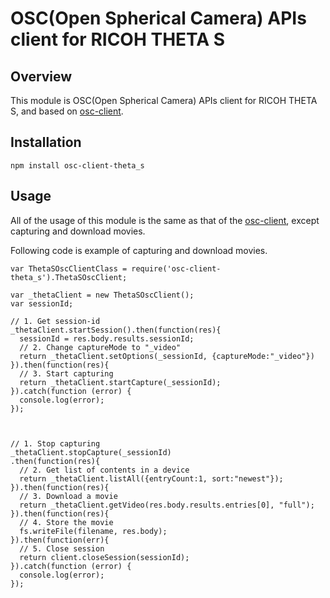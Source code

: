 # OSC(Open Spherical Camera) APIs client for RICOH THETA S
## Overview
This module is OSC(Open Spherical Camera) APIs client for RICOH THETA S,
and based on [osc-client](https://github.com/BublTechnology/osc-client).

## Installation
```
npm install osc-client-theta_s
```

## Usage
All of the usage of this module is the same as that of the [osc-client](https://github.com/BublTechnology/osc-client), except capturing and download movies.

Following code is example of capturing and download movies.
```
var ThetaSOscClientClass = require('osc-client-theta_s').ThetaSOscClient;

var _thetaClient = new ThetaSOscClient();
var sessionId;

// 1. Get session-id
_thetaClient.startSession().then(function(res){
  sessionId = res.body.results.sessionId;
  // 2. Change captureMode to "_video"
  return _thetaClient.setOptions(_sessionId, {captureMode:"_video"})
}).then(function(res){
  // 3. Start capturing
  return _thetaClient.startCapture(_sessionId);
}).catch(function (error) {
  console.log(error);
});



// 1. Stop capturing
_thetaClient.stopCapture(_sessionId)
.then(function(res){
  // 2. Get list of contents in a device
  return _thetaClient.listAll({entryCount:1, sort:"newest"});
}).then(function(res){
  // 3. Download a movie
  return _thetaClient.getVideo(res.body.results.entries[0], "full");
}).then(function(res){
  // 4. Store the movie
  fs.writeFile(filename, res.body);
}).then(function(err){
  // 5. Close session
  return client.closeSession(sessionId);
}).catch(function (error) {
  console.log(error);
});
```
